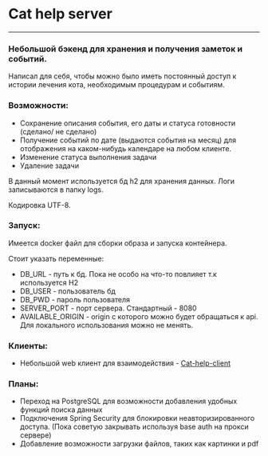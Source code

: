 # Cat help server
____

### Небольшой бэкенд для хранения и получения заметок и событий.

Написал для себя, чтобы можно было иметь постоянный доступ к истории лечения кота, необходимым процедурам и событиям.

### Возможности:
* Сохранение описания события, его даты и статуса готовности (сделано/ не сделано)
* Получение событий по дате (выдаются события на месяц) для отображения на каком-нибудь календаре на любом клиенте.
* Изменение статуса выполнения задачи
* Удаление задачи

В данный момент используется бд h2 для хранения данных. Логи записываются в папку logs.

Кодировка UTF-8.

### Запуск:
Имеется docker файл для сборки образа и запуска контейнера.

Стоит указать переменные:
* DB_URL - путь к бд. Пока не особо на что-то повлияет т.к используется H2
* DB_USER - пользователь бд
* DB_PWD - пароль пользователя
* SERVER_PORT - порт сервера. Стандартный - 8080
* AVAILABLE_ORIGIN - origin с которого можно будет обращаться к api. Для локального использования можно не менять.

### Клиенты:
* Небольшой web клиент для взаимодействия - [Cat-help-client](https://github.com/UrStanNightmare/cat-task-manager)

### Планы:
* Переход на PostgreSQL для возможности добавления удобных функций поиска данных
* Подключения Spring Security для блокировки неавторизированного доступа. (Пока советую закрывать используя base auth на прокси сервере)
* Добавление возможности загрузки файлов, таких как картинки и pdf